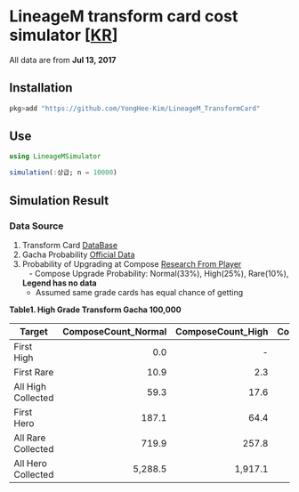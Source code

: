 # LineageM transform card cost simulator [[KR](README_KR.md)]
All data are from **Jul 13, 2017**

## Installation

``` julia
pkg>add "https://github.com/YongHee-Kim/LineageM_TransformCard"
```


## Use
``` julia
using LineageMSimulator

simulation(:상급; n = 10000)
```

## Simulation Result
### Data Source
1. Transform Card [DataBase](http://lineagem.inven.co.kr/dataninfo/polymorph/)
2. Gacha Probability [Official Data](https://lineagem.plaync.com/board/rules/list)
3. Probability of Upgrading at Compose [Research From Player](http://qing.one/1133)  
    - Compose Upgrade Probability: Normal(33%), High(25%), Rare(10%), **Legend has no data**  
    - Assumed same grade cards has equal chance of getting 


**Table1. High Grade Transform Gacha 100,000**

| Target     | ComposeCount_Normal | ComposeCount_High | ComposeCount_Rare | ComposeCount_Hero |  GachaCount | HardCurrencyCost | CashCost |
| ------ | ------: | ------: | ------: | ------: | -------: | --------: | ----------: |
| First High    |     0.0 |       - |       - |       - |      4.9 |       538 |     ₩13,456 |
| First Rare    |    10.9 |     2.3 |       - |       - |     75.7 |     8,253 |    ₩206,330 |
| All High Collected |    59.3 |    17.6 |     0.1 |       - |    286.0 |    31,195 |    ₩779,881 |
| First Hero    |   187.1 |    64.4 |     2.5 |       - |    824.1 |    89,899 |  ₩2,247,467 |
| All Rare Collected |   719.9 |   257.8 |    17.7 |     0.0 |  3,066.2 |   334,500 |  ₩8,362,497 |
| All Hero Collected | 5,288.5 | 1,917.1 |   186.9 |     8.0 | 22,284.8 | 2,431,066 | ₩60,776,648 |
